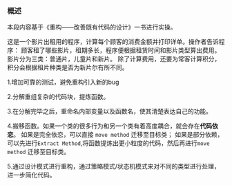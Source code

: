 ### 概述
本段内容基于《重构——改善既有代码的设计》一书进行实操。

这是一个影片出租用的程序，计算每个顾客的消费金额并打印详单。操作者告诉程序：
顾客租了哪些影片，租期多长，程序便根据租赁时间和影片类型算出费用。
影片分为三类：普通片，儿童片和新片。
除了计算费用，还要为常客计算积分，积分会根据租片种类是否为新片尔有所不同。

1.增加可靠的测试，避免重构引入新的bug

2.分解重组复杂的代码块，提炼函数。

3.在分解完毕之后，重命名内部变量以及函数名，使其清楚表达自己的功能。

4.搬移函数。如果一个类的很多行为和另一个类有着高度耦合，就会存在**代码依恋**。
    如果是完全依恋，可以直接 `move method` 迁移至目标类；
    如果是部分依赖，可以先进行`Extract Method`,将函数提炼出更小粒度的代码，然后再进行`move method` 迁移至目标类。

5.通过设计模式进行重构，通过策略模式/状态机模式来对不同的类型进行处理，进一步简化代码。
